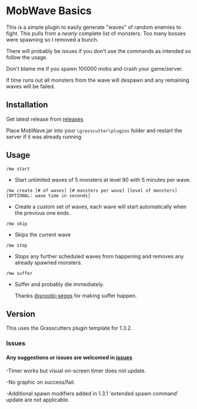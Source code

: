 # MobWave Basics

This is a simple plugin to easily generate "waves" of random enemies to fight.
This pulls from a *nearly* complete list of monsters. Too many bosses were spawning so I removed a bunch.

There will probably be issues if you don't use the commands as intended so follow the usage.

Don't blame me if you spawn 100000 mobs and crash your game/server.

If time runs out all monsters from the wave will despawn and any remaining waves will be failed.

## Installation

Get latest release from [releases](https://github.com/NotThorny/MobWave/releases)

Place MobWave.jar into your `\grasscutter\plugins` folder and restart the server if it was already running

## Usage

`/mw start`
- Start unlimited waves of 5 monsters at level 90 with 5 minutes per wave.

`/mw create [# of waves] [# monsters per wave] [level of monsters] [OPTIONAL: wave time in seconds]`
- Create a custom set of waves, each wave will start automatically when the previous one ends.
   
`/mw skip`
- Skips the current wave

`/mw stop`
- Stops any further scheduled waves from happening and removes any already spawned monsters.

`/mw suffer`
- Suffer and probably die immediately.

  Thanks [@snoobi-seggs](https://github.com/snoobi-seggs) for making suffer happen.

## Version

This uses the Grasscutters plugin template for 1.3.2.

### Issues

#### Any suggestions or issues are welcomed in [issues](https://github.com/NotThorny/MobWave/issues)

-Timer works but visual on-screen timer does not update.

-No graphic on success/fail.

-Additional spawn modifiers added in 1.3.1 'extended spawn command' update are not applicable.
